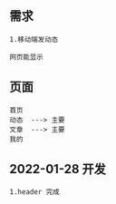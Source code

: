 ## 需求

```
1.移动端发动态

网页能显示
```

## 页面

```
首页
动态  ---> 主要
文章  ---> 主要
我的
```

## 2022-01-28 开发

```
1.header 完成
```
